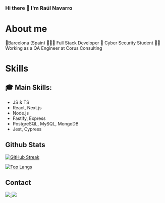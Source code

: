 ### Hi there 👋 I'm Raúl Navarro

# About me
📍Barcelona (Spain)
👨🏽‍💻 Full Stack Developer
🌱 Cyber Security Student
👷🏽 Working as a QA Engineer at Corus Consulting

# Skills

## 🎓 Main Skills: 
* JS & TS 
* React, Next.js
* Node.js
* Fastify, Express
* PostgreSQL, MySQL, MongoDB
* Jest, Cypress

## Github Stats

[![GitHub Streak](http://github-readme-streak-stats.herokuapp.com?user=r-navarrouribe&theme=dark&background=000000)](https://git.io/streak-stats)

[![Top Langs](https://github-readme-stats.vercel.app/api/top-langs/?username=r-navarrouribe&layout=compact&theme=vision-friendly-dark)](https://github.com/anuraghazra/github-readme-stats)

## Contact

<section>
  <a href="https://www.linkedin.com/in/raul-navarro-uribe">
    <img src="https://img.shields.io/badge/Raul%20Navarro%20-%230077B5.svg?style=for-the-badge&logo=linkedin&logoColor=white"/>
  </a>
  <a href="mailto:raul.navarro.uribe@gmail.com">
    <img src="https://img.shields.io/badge/raul.navarro.uribe@gmail.com-D14836?style=for-the-badge&logo=gmail&logoColor=white"/>
  </a>
  <script src="https://tryhackme.com/badge/2324264"></script>
</section>
